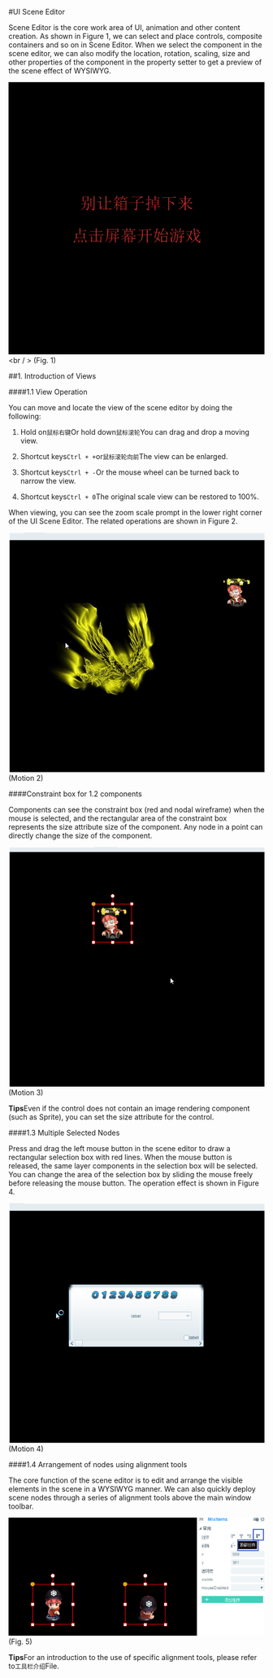 #UI Scene Editor

Scene Editor is the core work area of UI, animation and other content creation. As shown in Figure 1, we can select and place controls, composite containers and so on in Scene Editor. When we select the component in the scene editor, we can also modify the location, rotation, scaling, size and other properties of the component in the property setter to get a preview of the scene effect of WYSIWYG.

​![图片1.png](img/1.png)<br / >
(Fig. 1)



##1. Introduction of Views

####1.1 View Operation

You can move and locate the view of the scene editor by doing the following:

1. Hold on`鼠标右键`Or hold down`鼠标滚轮`You can drag and drop a moving view.

2. Shortcut keys`Ctrl + +`or`鼠标滚轮向前`The view can be enlarged.

3. Shortcut keys`Ctrl + -`Or the mouse wheel can be turned back to narrow the view.

4. Shortcut keys`Ctrl + 0`The original scale view can be restored to 100%.

When viewing, you can see the zoom scale prompt in the lower right corner of the UI Scene Editor. The related operations are shown in Figure 2.

![动图2](img/2.gif)<br/> (Motion 2)



####Constraint box for 1.2 components

Components can see the constraint box (red and nodal wireframe) when the mouse is selected, and the rectangular area of the constraint box represents the size attribute size of the component. Any node in a point can directly change the size of the component.

​![动图3](img/3.gif)<br/> (Motion 3)

**Tips**Even if the control does not contain an image rendering component (such as Sprite), you can set the size attribute for the control.



####1.3 Multiple Selected Nodes

Press and drag the left mouse button in the scene editor to draw a rectangular selection box with red lines. When the mouse button is released, the same layer components in the selection box will be selected. You can change the area of the selection box by sliding the mouse freely before releasing the mouse button. The operation effect is shown in Figure 4.

![动图4](img/4.gif)<br/> (Motion 4)



####1.4 Arrangement of nodes using alignment tools

The core function of the scene editor is to edit and arrange the visible elements in the scene in a WYSIWYG manner. We can also quickly deploy scene nodes through a series of alignment tools above the main window toolbar.

​![图片5](img/5.png)<br> (Fig. 5)

**Tips**For an introduction to the use of specific alignment tools, please refer to`工具栏介绍`File.
